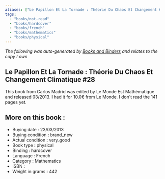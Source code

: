 ```yaml
---
aliases: ["Le Papillon Et La Tornade : Théorie Du Chaos Et Changement Climatique #28"] 
tags: 
  - "books/not-read" 
  - "books/hardcover" 
  - "books/french"
  - "books/mathematics"
  - "books/physical"
---
```


_The following was auto-generated by [Books and Binders](Books%20and%20Binders.md) and relates to the copy I own_
## Le Papillon Et La Tornade : Théorie Du Chaos Et Changement Climatique #28
This book from Carlos Madrid was edited by Le Monde Est Mathématique and released 03/2013. I had it for 10.0€ from Le Monde. I don't read the 141 pages yet.

## More on this book :
- Buying date : 23/03/2013
- Buying condition : brand_new
- Actual condition : very_good
- Book type : physical
- Binding : hardcover
- Language : French
- Category : Mathematics
- ISBN : 
- Weight in grams : 442
